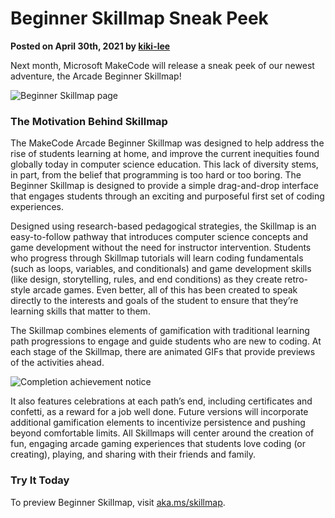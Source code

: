 # Beginner Skillmap Sneak Peek

**Posted on April 30th, 2021 by [kiki-lee](https://github.com/kiki-lee)**

Next month, Microsoft MakeCode will release a sneak peek of our newest adventure, the Arcade Beginner Skillmap!

![Beginner Skillmap page](/static/blog/arcade/beginner-skillmap/skillmap.png)

### The Motivation Behind Skillmap

The MakeCode Arcade Beginner Skillmap was designed to help address the rise of students learning at home, and improve the current inequities found globally today in computer science education. This lack of diversity stems, in part, from the belief that programming is too hard or too boring. The Beginner Skillmap is designed to provide a simple drag-and-drop interface that engages students through an exciting and purposeful first set of coding experiences.

Designed using research-based pedagogical strategies, the Skillmap is an easy-to-follow pathway that introduces computer science concepts and game development without the need for instructor intervention. Students who progress through Skillmap tutorials will learn coding fundamentals (such as loops, variables, and conditionals) and game development skills (like design, storytelling, rules, and end conditions) as they create retro-style arcade games. Even better, all of this has been created to speak directly to the interests and goals of the student to ensure that they’re learning skills that matter to them.

The Skillmap combines elements of gamification with traditional learning path progressions to engage and guide students who are new to coding. At each stage of the Skillmap, there are animated GIFs that provide previews of the activities ahead.

![Completion achievement notice](/static/blog/arcade/beginner-skillmap/achievement.png)

It also features celebrations at each path’s end, including certificates and confetti, as a reward for a job well done.  Future versions will incorporate additional gamification elements to incentivize persistence and pushing beyond comfortable limits. All Skillmaps will center around the creation of fun, engaging arcade gaming experiences that students love coding (or creating), playing, and sharing with their friends and family.
 
### Try It Today

To preview Beginner Skillmap, visit [aka.ms/skillmap](http://aka.ms/skillmap).